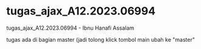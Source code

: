 # tugas_ajax_A12.2023.06994
tugas_ajax_A12.2023.06994 - Ibnu Hanafi Assalam


tugas ada di bagian master (jadi tolong klick tombol main ubah ke "master"
